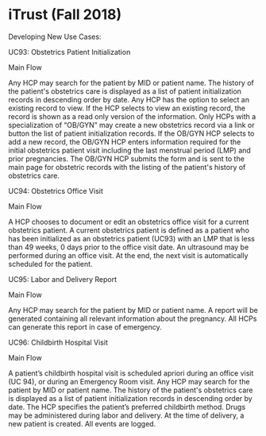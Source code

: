 # iTrust (Fall 2018)

Developing New Use Cases:

UC93: Obstetrics Patient Initialization

Main Flow

Any HCP may search for the patient by MID or patient name. The history of the patient's obstetrics care is displayed as a list of patient initialization records in descending order by date. Any HCP has the option to select an existing record to view. If the HCP selects to view an existing record, the record is shown as a read only version of the information. Only HCPs with a specialization of “OB/GYN” may create a new obstetrics record via a link or button the list of patient initialization records. If the OB/GYN HCP selects to add a new record, the OB/GYN HCP enters information required for the initial obstetrics patient visit including the last menstrual period (LMP) and prior pregnancies. The OB/GYN HCP submits the form and is sent to the main page for obstetric records with the listing of the patient's history of obstetrics care.

UC94: Obstetrics Office Visit

Main Flow

A HCP chooses to document or edit an obstetrics office visit for a current obstetrics patient. A current obstetrics patient is defined as a patient who has been initialized as an obstetrics patient (UC93) with an LMP that is less than 49 weeks, 0 days prior to the office visit date. An ultrasound may be performed during an office visit. At the end, the next visit is automatically scheduled for the patient.


UC95: Labor and Delivery Report

Main Flow

Any HCP may search for the patient by MID or patient name. A report will be generated containing all relevant information about the pregnancy. All HCPs can generate this report in case of emergency.


UC96: Childbirth Hospital Visit

Main Flow

A patient’s childbirth hospital visit is scheduled apriori during an office visit (UC 94), or during an Emergency Room visit. Any HCP may search for the patient by MID or patient name. The history of the patient's obstetrics care is displayed as a list of patient initialization records in descending order by date. The HCP specifies the patient’s preferred childbirth method. Drugs may be administered during labor and delivery. At the time of delivery, a new patient is created. All events are logged.
